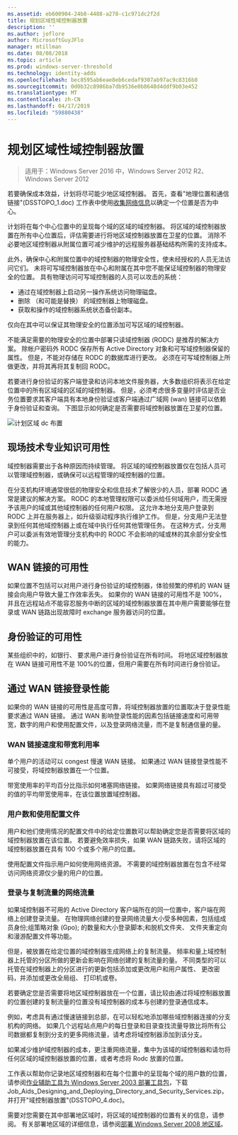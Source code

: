 ```yaml
---
ms.assetid: eb600904-24b8-4488-a278-c1c971dc2f2d
title: 规划区域性域控制器放置
description: ''
ms.author: joflore
author: MicrosoftGuyJFlo
manager: mtillman
ms.date: 08/08/2018
ms.topic: article
ms.prod: windows-server-threshold
ms.technology: identity-adds
ms.openlocfilehash: bec8595ab6eae8eb6cedaf9307ab97ac9c8316b8
ms.sourcegitcommit: 0d0b32c8986ba7db9536e0b8648d4ddf9b03e452
ms.translationtype: MT
ms.contentlocale: zh-CN
ms.lasthandoff: 04/17/2019
ms.locfileid: "59880438"
---
```

# <a name="planning-regional-domain-controller-placement"></a>规划区域性域控制器放置

>适用于：Windows Server 2016 中，Windows Server 2012 R2、 Windows Server 2012

若要确保成本效益，计划将尽可能少地区域控制器。 首先，查看"地理位置和通信链接"(DSSTOPO_1.doc) 工作表中使用[收集网络信息](../../ad-ds/plan/Collecting-Network-Information.md)以确定一个位置是否为中心。  
  
计划将在每个中心位置中的呈现每个域的区域的域控制器。 将区域的域控制器放置在所有中心位置后，评估需要进行将地区域控制器放置在卫星的位置。 消除不必要地区域控制器从附属位置可减少维护的远程服务器基础结构所需的支持成本。  
  
此外，确保中心和附属位置中的域控制器的物理安全性，使未经授权的人员无法访问它们。 未将可写域控制器放在中心和附属在其中您不能保证域控制器的物理安全的位置。 具有物理访问可写域控制器的人员可以攻击的系统：  
  
- 通过在域控制器上启动另一操作系统访问物理磁盘。  
- 删除 （和可能是替换） 的域控制器上物理磁盘。  
- 获取和操作的域控制器系统状态备份副本。  
  
仅向在其中可以保证其物理安全的位置添加可写区域的域控制器。  
  
不能满足需要的物理安全的位置中部署只读域控制器 (RODC) 是推荐的解决方案。 除帐户密码外 RODC 保存所有 Active Directory 对象和可写域控制器保留的属性。 但是，不能对存储在 RODC 的数据库进行更改。 必须在可写域控制器上所做更改，并将其再将其复制回 RODC。  
  
若要进行身份验证的客户端登录和访问本地文件服务器，大多数组织将表示在给定位置中的所有区域域的区域的域控制器。 但是，必须考虑很多变量时评估是否业务位置要求其客户端具有本地身份验证或客户端通过广域网 (wan) 链接可以依赖于身份验证和查询。 下图显示如何确定是否需要将域控制器放置在卫星的位置。  
  
![计划区域 dc 布置](media/Planning-Regional-Domain-Controller-Placement/49892c8c-2c99-4aab-92ba-808dbc8048e2.gif)  
  
## <a name="onsite-technical-expertise-availability"></a>现场技术专业知识可用性

域控制器需要出于各种原因而持续管理。 将区域的域控制器放置仅在包括人员可以管理域控制器，或确保可以远程管理的域控制器的位置。  
  
在分支机构环境通常很低的物理安全和信息技术了解很少的人员，部署 RODC 通常是建议的解决方案。 RODC 的本地管理权限可以委派给任何域用户，而无需授予该用户的域或其他域控制器的任何用户权限。 这允许本地分支用户登录到 RODC 上并在服务器上，如升级驱动程序执行维护工作。 但是，分支用户无法登录到任何其他域控制器上或在域中执行任何其他管理任务。 在这种方式，分支用户可以委派有效地管理分支机构中的 RODC 不会影响的域或林的其余部分安全性的能力。  
  
## <a name="wan-link-availability"></a>WAN 链接的可用性

如果位置不包括可以对用户进行身份验证的域控制器，体验频繁的停机的 WAN 链接会向用户导致大量工作效率丢失。 如果你的 WAN 链接的可用性不是 100%，并且在远程站点不能容忍服务中断的区域的域控制器放置在其中用户需要能够在登录或 WAN 链路出现故障时 exchange 服务器访问的位置。  
  
## <a name="authentication-availability"></a>身份验证的可用性

某些组织中的，如银行、 要求用户进行身份验证在所有时间。 将地区域控制器放在 WAN 链接可用性不是 100%的位置，但用户需要在所有时间进行身份验证。  
  
## <a name="logon-performance-over-wan-links"></a>通过 WAN 链接登录性能

如果你的 WAN 链接的可用性是高度可靠，将域控制器放置的位置取决于登录性能要求通过 WAN 链接。 通过 WAN 影响登录性能的因素包括链接速度和可用带宽，数字的用户和使用配置文件，以及登录网络流量，而不是复制通信量的量。  
  
### <a name="wan-link-speed-and-bandwidth-utilization"></a>WAN 链接速度和带宽利用率

单个用户的活动可以 congest 慢速 WAN 链接。 如果通过 WAN 链接登录性能不可接受，将域控制器放置在一个位置。  
  
带宽使用率的平均百分比指示如何堵塞网络链接。 如果网络链接具有超过可接受的值的平均带宽使用率，在该位置放置域控制器。  
  
### <a name="number-of-users-and-usage-profiles"></a>用户数和使用配置文件

用户和他们使用情况的配置文件中的给定位置数可以帮助确定您是否需要将区域的域控制器放置在该位置。 若要避免效率损失，如果 WAN 链路失败，请将区域的域控制器放置在具有 100 个或多个用户的位置。  
  
使用配置文件指示用户如何使用网络资源。 不需要的域控制器放置在包含不经常访问网络资源仅少量的用户的位置。  
  
### <a name="logon-network-traffic-vs-replication-traffic"></a>登录与复制流量的网络流量

如果域控制器不可用的 Active Directory 客户端所在的同一位置中，客户端在网络上创建登录流量。 在物理网络创建的登录网络流量大小受多种因素，包括组成员身份;组策略对象 (Gpo); 的数量和大小登录脚本;和脱机文件夹、 文件夹重定向和漫游配置文件等功能。  
  
但是，被放置在给定位置的域控制器生成网络上的复制流量。 频率和量上域控制器上托管的分区所做的更新会影响在网络创建的复制流量的量。 不同类型的可以托管在域控制器上的分区进行的更新包括添加或更改用户和用户属性、 更改密码，并添加或更改全局组、 打印机或卷。  
  
若要确定您是否需要将地区域控制器放在一个位置，请比较由通过将域控制器放置的位置创建的复制流量的位置没有域控制器的成本与创建的登录通信成本。  
  
例如，考虑具有通过慢速链接到总部，在可以轻松地添加哪些域控制器连接的分支机构的网络。 如果几个远程站点用户的每日登录和目录查找流量导致比将所有公司数据都复制到分支的更多网络流量，请考虑将域控制器添加到该分支。  
  
如果减少维护域控制器的成本，更注重网络流量，集中为该域的域控制器和请勿将任何区域的域控制器放置的位置，或者考虑将 Rodc 放置的位置。  
  
工作表以帮助你记录地区域控制器和在每个位置中的呈现每个域的用户数的位置，请参阅[作业辅助工具为 Windows Server 2003 部署工具包](https://go.microsoft.com/fwlink/?LinkID=102558)，下载 Job_Aids_Designing_and_Deploying_Directory_and_Security_Services.zip，并打开"域控制器放置"(DSSTOPO_4.doc)。  
  
需要对您需要在其中部署地区域时，将区域的域控制器的位置有关的信息，请参阅。 有关部署地区域的详细信息，请参阅[部署 Windows Server 2008 地区域](https://technet.microsoft.com/library/cc755118.aspx)。  
